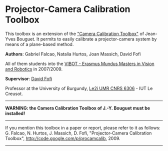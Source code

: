 # Projector-Camera Calibration Toolbox #

This toolbox is an extension of the  ["Camera Calibration Toolbox"](http://www.vision.caltech.edu/bouguetj/calib_doc/index.html) of Jean-Yves Bouguet. It permits to easily calibrate a projector-camera system by means of a plane-based method.

**Authors**: Gabriel Falcao, Natalia Hurtos, Joan Massich, David Fofi

All of them students into the [VIBOT - Erasmus Mundus Masters in Vision and Robotics](http://www.vibot.org) in 2007/2009.

**Supervisor**: [David Fofi](http://www.davidfofi.net)

Professor at the University of Burgundy, [Le2i UMR CNRS 6306](http://www.le2i.com) - IUT Le Creusot.

---

**WARNING: the Camera Calibration Toolbox of J.-Y. Bouguet must be installed!**

---

If you mention this toolbox in a paper or report, please refer to it as follows:
G. Falcao, N. Hurtos, J. Massich, D. Fofi, "Projector-Camera Calibration Toolbox", http://code.google.com/p/procamcalib, 2009.

---
